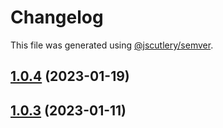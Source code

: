 # Changelog

This file was generated using [@jscutlery/semver](https://github.com/jscutlery/semver).

## [1.0.4](https://github.com/rudderlabs/rudder-sdk-react-native/compare/rudder-integration-braze-react-native@1.0.3...rudder-integration-braze-react-native@1.0.4) (2023-01-19)

## [1.0.3](https://github.com/rudderlabs/rudder-sdk-react-native/compare/rudder-integration-braze-react-native-1.0.2...rudder-integration-braze-react-native-1.0.3) (2023-01-11)
